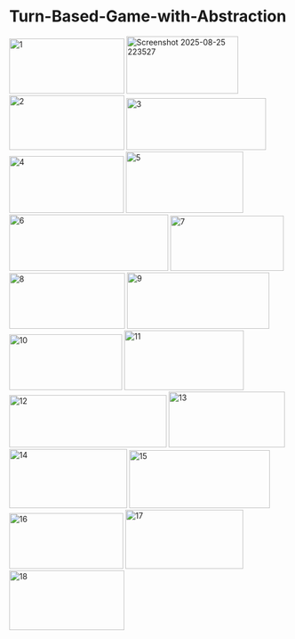 # Turn-Based-Game-with-Abstraction
<img width="207" height="99" alt="1" src="https://github.com/user-attachments/assets/3b218ce5-963b-41e6-bc00-3de9c919f756" />
<img width="201" height="103" alt="Screenshot 2025-08-25 223527" src="https://github.com/user-attachments/assets/c3573af3-98e6-4b73-9eab-c6a97754793d" />
<img width="207" height="98" alt="2" src="https://github.com/user-attachments/assets/14e285dc-bd03-42f7-aabb-754aea633286" />
<img width="251" height="93" alt="3" src="https://github.com/user-attachments/assets/05df3f22-44e4-4e5e-b4e2-2ed947491555" />
<img width="206" height="102" alt="4" src="https://github.com/user-attachments/assets/ec910677-f6fa-4d60-bf34-16aaeda08f5f" />
<img width="211" height="110" alt="5" src="https://github.com/user-attachments/assets/d8f22c6c-22e3-47c8-94c7-558bd0b7dbd5" />
<img width="286" height="101" alt="6" src="https://github.com/user-attachments/assets/8a04c8bc-2ac8-49fb-92a8-86217c48094c" />
<img width="204" height="99" alt="7" src="https://github.com/user-attachments/assets/a614f9f5-65fd-4946-8a3a-3e6ba1e4b714" />
<img width="208" height="100" alt="8" src="https://github.com/user-attachments/assets/d78004e7-d11d-4ac7-a2a9-65eee81fa264" />
<img width="256" height="101" alt="9" src="https://github.com/user-attachments/assets/4ff167c7-27c2-4961-acf9-96bde6242bdd" />
<img width="203" height="100" alt="10" src="https://github.com/user-attachments/assets/e29af93d-ca51-4344-8e1d-360bf4a4acf8" />
<img width="215" height="107" alt="11" src="https://github.com/user-attachments/assets/e0beef89-c267-49f7-9d83-ed16cf1660cc" />
<img width="283" height="94" alt="12" src="https://github.com/user-attachments/assets/32a909e4-c005-428b-aea9-716e4adb3b17" />
<img width="209" height="100" alt="13" src="https://github.com/user-attachments/assets/d9595f66-62ac-4336-b6f4-621353b4a75b" />
<img width="212" height="106" alt="14" src="https://github.com/user-attachments/assets/821fcfd2-3bc4-433f-808f-168062f425e4" />
<img width="253" height="104" alt="15" src="https://github.com/user-attachments/assets/c6dbec7e-21a3-493a-a9ac-b956af11d3b4" />
<img width="205" height="100" alt="16" src="https://github.com/user-attachments/assets/e861770b-2b45-4bbd-9f31-e951ca9543cf" />
<img width="212" height="106" alt="17" src="https://github.com/user-attachments/assets/47645c11-3654-48b6-a196-0ef3b5df9b2b" />
<img width="207" height="107" alt="18" src="https://github.com/user-attachments/assets/2e6a60e1-e39e-4e7d-bf10-2f66a953a519" />
